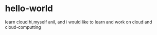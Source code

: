 # hello-world
learn cloud
hi,myself anil, and i would like to learn and work on cloud and cloud-computting
